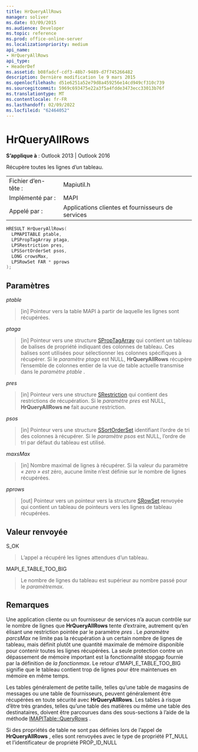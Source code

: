 ```yaml
---
title: HrQueryAllRows
manager: soliver
ms.date: 03/09/2015
ms.audience: Developer
ms.topic: reference
ms.prod: office-online-server
ms.localizationpriority: medium
api_name:
- HrQueryAllRows
api_type:
- HeaderDef
ms.assetid: b08fadcf-cdf3-48b7-9489-d7f745266482
description: Dernière modification le 9 mars 2015
ms.openlocfilehash: d51e6251a52e79d8a459256e14cd949cf310c739
ms.sourcegitcommit: 5969c693475e22a3f5a4fdde3473ecc33013b76f
ms.translationtype: MT
ms.contentlocale: fr-FR
ms.lasthandoff: 02/09/2022
ms.locfileid: "62464052"
---
```

# <a name="hrqueryallrows"></a>HrQueryAllRows

  
  
**S’applique à** : Outlook 2013 | Outlook 2016 
  
Récupère toutes les lignes d’un tableau. 
  
|||
|:-----|:-----|
|Fichier d’en-tête :  <br/> |Mapiutil.h  <br/> |
|Implémenté par :  <br/> |MAPI  <br/> |
|Appelé par :  <br/> |Applications clientes et fournisseurs de services  <br/> |
   
```cpp
HRESULT HrQueryAllRows(
  LPMAPITABLE ptable,
  LPSPropTagArray ptaga,
  LPSRestriction pres,
  LPSSortOrderSet psos,
  LONG crowsMax,
  LPSRowSet FAR * pprows
);
```

## <a name="parameters"></a>Paramètres

 _ptable_
  
> [in] Pointeur vers la table MAPI à partir de laquelle les lignes sont récupérées. 
    
 _ptaga_
  
> [in] Pointeur vers une structure [SPropTagArray](sproptagarray.md) qui contient un tableau de balises de propriété indiquant des colonnes de tableau. Ces balises sont utilisées pour sélectionner les colonnes spécifiques à récupérer. Si le  _paramètre ptaga_ est NULL, **HrQueryAllRows** récupère l’ensemble de colonnes entier de la vue de table actuelle transmise dans le _paramètre ptable_ . 
    
 _pres_
  
> [in] Pointeur vers une structure [SRestriction](srestriction.md) qui contient des restrictions de récupération. Si le  _paramètre pres_ est NULL, **HrQueryAllRows ne** fait aucune restriction. 
    
 _psos_
  
> [in] Pointeur vers une structure [SSortOrderSet](ssortorderset.md) identifiant l’ordre de tri des colonnes à récupérer. Si le  _paramètre psos_ est NULL, l’ordre de tri par défaut du tableau est utilisé. 
    
 _maxsMax_
  
> [in] Nombre maximal de lignes à récupérer. Si la valeur du paramètre  _« zero » est_ zéro, aucune limite n’est définie sur le nombre de lignes récupérées. 
    
 _pprows_
  
> [out] Pointeur vers un pointeur vers la structure [SRowSet](srowset.md) renvoyée qui contient un tableau de pointeurs vers les lignes de tableau récupérées. 
    
## <a name="return-value"></a>Valeur renvoyée

S_OK 
  
> L’appel a récupéré les lignes attendues d’un tableau. 
    
MAPI_E_TABLE_TOO_BIG 
  
> Le nombre de lignes du tableau est supérieur au nombre passé pour le _paramètremax._ 
    
## <a name="remarks"></a>Remarques

Une application cliente ou un fournisseur de services n’a aucun contrôle sur le nombre de lignes que **HrQueryAllRows** tente d’extraire, autrement qu’en élisant une restriction pointée par le paramètre  _pres_ . Le  _paramètre parcsMax_ ne limite pas la récupération à un certain nombre de lignes de tableau, mais définit plutôt une quantité maximale de mémoire disponible pour contenir toutes les lignes récupérées. La seule protection contre un dépassement de mémoire important est la fonctionnalité stopgap fournie par la définition de  _la fonctionmax_. Le retour d’MAPI_E_TABLE_TOO_BIG signifie que le tableau contient trop de lignes pour être maintenues en mémoire en même temps. 
  
Les tables généralement de petite taille, telles qu’une table de magasins de messages ou une table de fournisseurs, peuvent généralement être récupérées en toute sécurité avec **HrQueryAllRows**. Les tables à risque d’être très grandes, telles qu’une table des matières ou même une table des destinataires, doivent être parcourues dans des sous-sections à l’aide de la méthode [IMAPITable::QueryRows](imapitable-queryrows.md) . 
  
Si des propriétés de table ne sont pas définies lors de l’appel de **HrQueryAllRows** , elles sont renvoyées avec le type de propriété PT_NULL et l’identificateur de propriété PROP_ID_NULL 
  

